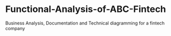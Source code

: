 # Functional-Analysis-of-ABC-Fintech
Business Analysis, Documentation and Technical diagramming for a fintech company
